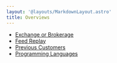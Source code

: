```yaml
---
layout: '@layouts/MarkdownLayout.astro'
title: Overviews
---
```


* [Exchange or Brokerage](./exchange-or-brokerage/)
* [Feed Replay](./feed-replay/)
* [Previous Customers](./previous-customers/)
* [Programming Languages](./programming-languages/)
